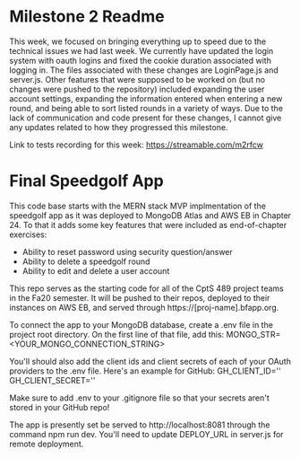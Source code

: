 # Milestone 2 Readme

This week, we focused on bringing everything up to speed due to the technical issues we had last week. We currently have updated the login system with oauth logins and fixed the cookie duration associated with logging in. The files associated with these changes are LoginPage.js and server.js.
Other features that were supposed to be worked on (but no changes were pushed to the repository) included expanding the user account settings, expanding the information entered when entering a new round, and being able to sort listed rounds in a variety of ways. Due to the lack of communication and code present for these changes, I cannot give any updates related to how they progressed this milestone.

Link to tests recording for this week: https://streamable.com/m2rfcw


# Final Speedgolf App
This code base starts with the MERN stack MVP implmentation of the speedgolf
app as it was deployed to MongoDB Atlas and AWS EB in Chapter 24. To that it adds
some key features that were included as end-of-chapter exercises:

* Ability to reset password using security question/answer
* Ability to delete a speedgolf round
* Ability to edit and delete a user account

This repo serves as the starting code for all of the CptS 489 project teams in the
Fa20 semester. It will be pushed to their repos, deployed to their instances on
AWS EB, and served through https://[proj-name].bfapp.org.

To connect the app to your MongoDB database, create a .env file in the 
project root directory. On the first line of that file, add this:
MONGO_STR=<YOUR_MONGO_CONNECTION_STRING>

You'll should also add the client ids and client secrets of each of your 
OAuth providers to the .env file. Here's an example for GitHub:
GH_CLIENT_ID='<CLIENT ID INSIDE QUOTES>'
GH_CLIENT_SECRET='<CLIENT SECRET INSIDE QUOTES>'

Make sure to add .env to your .gitignore file so that your secrets aren't
stored in your GitHub repo!

The app is presently set be served to http://localhost:8081 through the command
npm run dev. You'll need to update DEPLOY_URL in server.js for remote deployment.